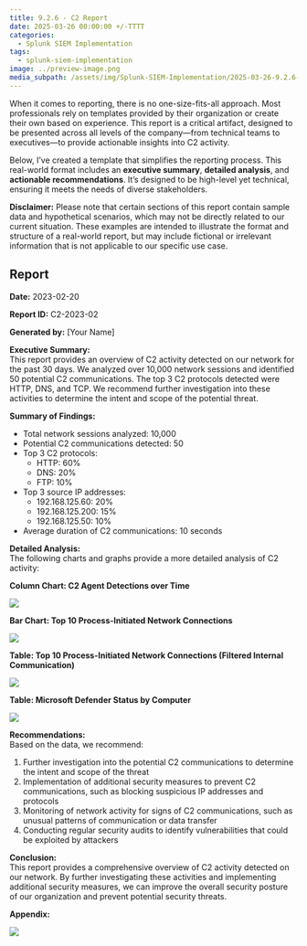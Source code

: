 ```yaml
---
title: 9.2.6 - C2 Report
date: 2025-03-26 00:00:00 +/-TTTT
categories:
  - Splunk SIEM Implementation
tags:
  - splunk-siem-implementation
image: ../preview-image.png
media_subpath: /assets/img/Splunk-SIEM-Implementation/2025-03-26-9.2.6---C2-Report/
---
```


When it comes to reporting, there is no one-size-fits-all approach. Most professionals rely on templates provided by their organization or create their own based on experience. This report is a critical artifact, designed to be presented across all levels of the company—from technical teams to executives—to provide actionable insights into C2 activity.  
  
Below, I’ve created a template that simplifies the reporting process. This real-world format includes an **executive summary**, **detailed analysis**, and **actionable recommendations**. It’s designed to be high-level yet technical, ensuring it meets the needs of diverse stakeholders.

**Disclaimer:** Please note that certain sections of this report contain sample data and hypothetical scenarios, which may not be directly related to our current situation. These examples are intended to illustrate the format and structure of a real-world report, but may include fictional or irrelevant information that is not applicable to our specific use case.

## Report

**Date:** 2023-02-20  
  
**Report ID:** C2-2023-02  
  
**Generated by:** [Your Name]  
  
**Executive Summary:**  
This report provides an overview of C2 activity detected on our network for the past 30 days. We analyzed over 10,000 network sessions and identified 50 potential C2 communications. The top 3 C2 protocols detected were HTTP, DNS, and TCP. We recommend further investigation into these activities to determine the intent and scope of the potential threat.  
  
**Summary of Findings:**  
* Total network sessions analyzed: 10,000  
* Potential C2 communications detected: 50  
* Top 3 C2 protocols:  
	+ HTTP: 60%  
	+ DNS: 20%  
	+ FTP: 10%  
* Top 3 source IP addresses:  
	+ 192.168.125.60: 20%  
	+ 192.168.125.200: 15%  
	+ 192.168.125.50: 10%  
* Average duration of C2 communications: 10 seconds  
  
**Detailed Analysis:**  
The following charts and graphs provide a more detailed analysis of C2 activity:  
  
**Column Chart: C2 Agent Detections over Time**

![](2025-03-26-9.2.6---C2-Report-1.png)

**Bar Chart: Top 10 Process-Initiated Network Connections**    

![](2025-03-26-9.2.6---C2-Report-2.png)

**Table: Top 10 Process-Initiated Network Connections (Filtered Internal Communication)**

![](2025-03-26-9.2.6---C2-Report-3.png)

**Table: Microsoft Defender Status by Computer** 

![](2025-03-26-9.2.6---C2-Report-4.png)

**Recommendations:**  
Based on the data, we recommend:   
1. Further investigation into the potential C2 communications to determine the intent and scope of the threat    
2. Implementation of additional security measures to prevent C2 communications, such as blocking suspicious IP addresses and protocols  
3. Monitoring of network activity for signs of C2 communications, such as unusual patterns of communication or data transfer  
4. Conducting regular security audits to identify vulnerabilities that could be exploited by attackers  
  
**Conclusion:**  
This report provides a comprehensive overview of C2 activity detected on our network. By further investigating these activities and implementing additional security measures, we can improve the overall security posture of our organization and prevent potential security threats.  
  
**Appendix:**  
  
![](2025-03-26-9.2.6---C2-Report-5.png)
